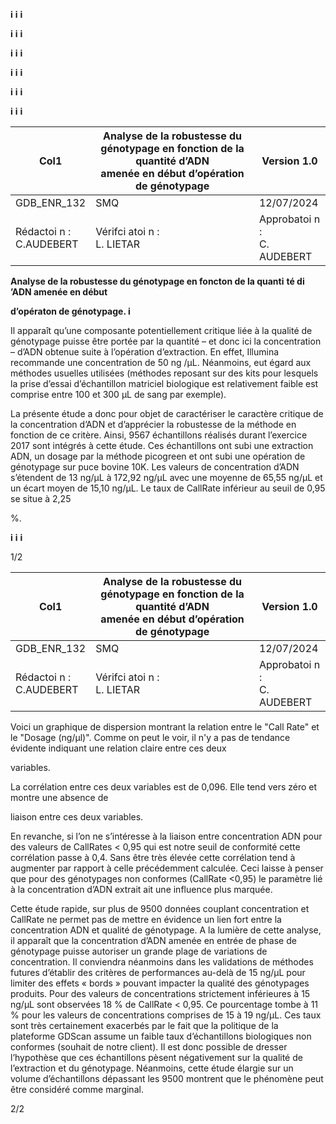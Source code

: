 **i** **i**
**i**


**i** **i**
**i**


**i** **i**
**i**


**i** **i**
**i**


**i** **i**
**i**


**i** **i**
**i**

|Col1|Analyse de la robustesse du génotypage en fonction de la quantité d’ADN<br>amenée en début d’opération de génotypage|Version 1.0|
|---|---|---|
|GDB_ENR_132|SMQ|12/07/2024|
|Rédactoi n :<br>C.AUDEBERT|Vérifci atoi n :<br>L. LIETAR|Approbatoi n :<br>C. AUDEBERT|


**Analyse de la robustesse du génotypage en foncton de la quanti** **té di** **’ADN amenée en début**

**d’opératon de génotypage. i**

Il apparaît qu’une composante potentiellement critique liée à la qualité de génotypage puisse être
portée par la quantité – et donc ici la concentration – d’ADN obtenue suite à l’opération d’extraction.
En effet, Illumina recommande une concentration de 50 ng /µL. Néanmoins, eut égard aux méthodes
usuelles utilisées (méthodes reposant sur des kits pour lesquels la prise d’essai d’échantillon matriciel
biologique est relativement faible est comprise entre 100 et 300 µL de sang par exemple).

La présente étude a donc pour objet de caractériser le caractère critique de la concentration d’ADN et
d’apprécier la robustesse de la méthode en fonction de ce critère. Ainsi, 9567 échantillons réalisés
durant l’exercice 2017 sont intégrés à cette étude. Ces échantillons ont subi une extraction ADN, un
dosage par la méthode picogreen et ont subi une opération de génotypage sur puce bovine 10K. Les
valeurs de concentration d’ADN s’étendent de 13 ng/µL à 172,92 ng/µL avec une moyenne de 65,55
ng/µL et un écart moyen de 15,10 ng/µL. Le taux de CallRate inférieur au seuil de 0,95 se situe à 2,25

%.

**i** **i**
**i**


1/2

|Col1|Analyse de la robustesse du génotypage en fonction de la quantité d’ADN<br>amenée en début d’opération de génotypage|Version 1.0|
|---|---|---|
|GDB_ENR_132|SMQ|12/07/2024|
|Rédactoi n :<br>C.AUDEBERT|Vérifci atoi n :<br>L. LIETAR|Approbatoi n :<br>C. AUDEBERT|


Voici un graphique de dispersion montrant la relation entre le "Call Rate" et le "Dosage (ng/µl)".
Comme on peut le voir, il n'y a pas de tendance évidente indiquant une relation claire entre ces deux

variables.

La corrélation entre ces deux variables est de 0,096. Elle tend vers zéro et montre une absence de

liaison entre ces deux variables.

En revanche, si l’on ne s’intéresse à la liaison entre concentration ADN pour des valeurs de
CallRates < 0,95 qui est notre seuil de conformité cette corrélation passe à 0,4. Sans être très élevée
cette corrélation tend à augmenter par rapport à celle précédemment calculée. Ceci laisse à penser
que pour des génotypages non conformes (CallRate <0,95) le paramètre lié à la concentration d’ADN
extrait ait une influence plus marquée.

Cette étude rapide, sur plus de 9500 données couplant concentration et CallRate ne permet pas de
mettre en évidence un lien fort entre la concentration ADN et qualité de génotypage. A la lumière de
cette analyse, il apparaît que la concentration d’ADN amenée en entrée de phase de génotypage puisse
autoriser un grande plage de variations de concentration. Il conviendra néanmoins dans les validations
de méthodes futures d’établir des critères de performances au-delà de 15 ng/µL pour limiter des effets
« bords » pouvant impacter la qualité des génotypages produits. Pour des valeurs de concentrations
strictement inférieures à 15 ng/µL sont observées 18 % de CallRate < 0,95. Ce pourcentage tombe à 11
% pour les valeurs de concentrations comprises de 15 à 19 ng/µL. Ces taux sont très certainement
exacerbés par le fait que la politique de la plateforme GDScan assume un faible taux d’échantillons
biologiques non conformes (souhait de notre client). Il est donc possible de dresser l’hypothèse que
ces échantillons pèsent négativement sur la qualité de l’extraction et du génotypage. Néanmoins, cette
étude élargie sur un volume d’échantillons dépassant les 9500 montrent que le phénomène peut être
considéré comme marginal.

2/2

